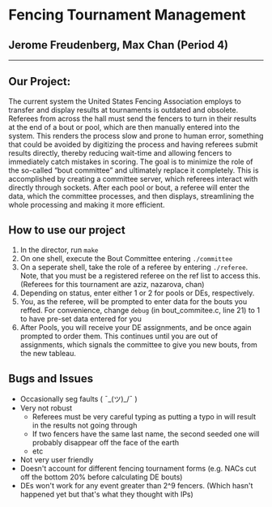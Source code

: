 # Fencing Tournament Management
## Jerome Freudenberg, Max Chan (Period 4)
---
## Our Project:

The current system the United States Fencing Association employs to transfer and display results at tournaments is outdated and obsolete. Referees from across the hall must send the fencers to turn in their results at the end of a bout or pool, which are then manually entered into the system. This renders the process slow and prone to human error, something that could be avoided by digitizing the process and having referees submit results directly, thereby reducing wait-time and allowing fencers to immediately catch mistakes in scoring. The goal is to minimize the role of the so-called “bout committee” and ultimately replace it completely.  This is accomplished by creating a committee server, which referees interact with directly through sockets. After each pool or bout, a referee will enter the data, which the committee processes, and then displays, streamlining the whole processing and making it more efficient.

## How to use our project

1) In the director, run `make`
2) On one shell, execute the Bout Committee entering `./committee`
3) On a seperate shell, take the role of a referee by entering `./referee`.  Note, that you must be a registered referee on the ref list to access this.  (Referees for this tournament are aziz, nazarova, chan)
4) Depending on status, enter either 1 or 2 for pools or DEs, respectively.
5) You, as the referee, will be prompted to enter data for the bouts you reffed.  For convenience, change `debug` (in bout_commitee.c, line 21) to 1 to have pre-set data entered for you
6) After Pools, you will receive your DE assignments, and be once again prompted to order them.  This continues until you are out of assignments, which signals the committee to give you new bouts, from the new tableau.

## Bugs and Issues
* Occasionally seg faults ( ¯\_(ツ)_/¯ )
* Very not robust
  * Referees must be very careful typing as putting a typo in will result in the results not going through
  * If two fencers have the same last name, the second seeded one will probably disappear off the face of the earth
  * etc
* Not very user friendly
* Doesn't account for different fencing tournament forms (e.g. NACs cut off the bottom 20% before calculating DE bouts)
* DEs won't work for any event greater than 2^9 fencers. (Which hasn't happened yet but that's what they thought with IPs)
